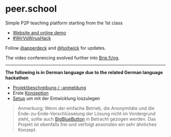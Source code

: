 # peer.school

Simple P2P teaching platform starting from the 1st class

- [Website and online demo](https://peer.school)
- [#WirVsWirusHack](https://wirvsvirushackathon.org)

Follow [@apperdeck](https://twitter.com/apperdeck) and [@holtwick](https://twitter.com/holtwick) for updates.

The video conferencing evolved further into [Brie.fi/ng](https://brie.fi/ng).

---

**The following is in German language due to the related German language hackathon**

- [Projektbeschreibung / -anmeldung](docs-de/projektbeschreibung.md)
- Erste [Konzeption](docs-de/konzept.md)
- [Setup](docs-de/setup.md) um mit der Entwicklung loszulegen

> Anmerkung: Wenn der einfache Betrieb, die Anonymitäte und die Ende-zu-Ende-Verschlüsselung der Lösung nicht im Vordergrund steht, sollte auch [BigBlueButton](https://bigbluebutton.org/) in Betracht gezogen werden. Das Projekt ist ebenfalls frei und verfolgt ansonsten ein sehr ähnliches Konzept. 

